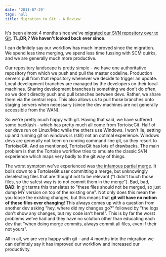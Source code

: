 ```yaml
---
date: '2011-07-29'
tags: null
title: Migration to Git - A Review
---
```


It's been almost 4 months since we've [migrated our SVN repository over to
Git](http://blog.y3xz.com/blog/2011/03/20/why-were-switching-to-git/).
**TL;DR;? We haven't looked back ever since.**

I can definitely say our workflow has much improved since the migration. We
spend less time merging, we spend less time fussing with SCM quirks, and we
are generally much more productive.

Our repository landscape is pretty simple - we have one authoritative
repository from which we push and pull the master codeline. Production servers
pull from that repository whenever we decide to trigger an update. Local
development branches are managed by the developers on their local machines.
Sharing development branches is something we don't do often, so we don't
directly push and pull branches between devs. Rather, we share them via the
central repo. This also allows us to pull those branches onto staging servers
when necessary (since the dev machines are not generally accessible from the
WAN).

So we're pretty much happy with git. Having that said, we have suffered some
backlash - which has pretty much all come from TortoiseGit. Half of our devs
run on Linux/Mac while the others use Windows. I won't lie, setting up and
running git on windows is (still) not an optimal experience. Windows devs are
generally not keen on running command line git, so they resort to TortoiseGit.
And as mentioned, TortoiseGit has lots of drawbacks. The main problem is that
the Tortoise workflow tries to emulate the classic SVN experience which maps
very badly to the git way of things.

The worst symptom we've experienced was [the infamous partial merge](http://www.randyfay.com/node/89). It boils down to a TortoiseGit user
committing a merge, but unknowingly deselecting files that are thought not to
be relevant ("I didn't touch those files, so the safest way is to not commit
them in the merge"). Bad, bad, **BAD**. In git terms this translates to "these
files should not be merged, so just dump MY version on top of the existing
one". Not only does this mean the you loose the existing changes, but this
means that **git will have no notion of these files ever changing**! This
always comes up with a question from another dev asking "hey, where did my
changes go?" followed by "the logs don't show any changes, but my code isn't
here!". This is by far the worst problems we've had and they have no solution
other than educating each dev that "when doing merge commits, always commit
all files, even if their not yours".

All in all, we are very happy with git - and 4 months into the migration we
can definitely say it has improved our workflow and increased our
productivity.